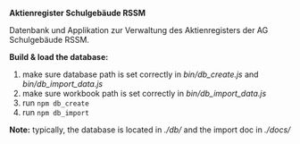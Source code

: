 **Aktienregister Schulgebäude RSSM**

Datenbank und Applikation zur Verwaltung des Aktienregisters der AG Schulgebäude RSSM. 


**Build & load the database:**
1. make sure database path is set correctly in _bin/db_create.js_ and _bin/db_import_data.js_
2. make sure workbook path is set correctly in _bin/db_import_data.js_
3. run `npm db_create`
4. run `npm db_import`

**Note:** typically, the database is located in _./db/_ and the import doc in _./docs/_

